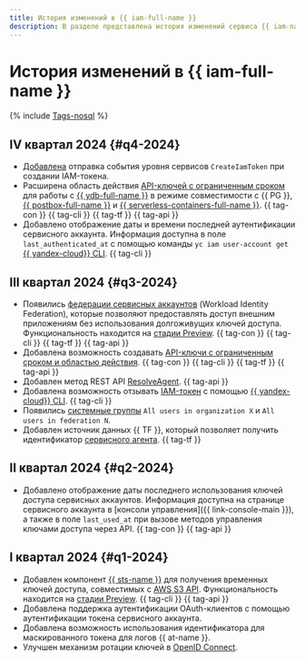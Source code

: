 ```yaml
---
title: История изменений в {{ iam-full-name }}
description: В разделе представлена история изменений сервиса {{ iam-name }}.
---
```



# История изменений в {{ iam-full-name }}

{% include [Tags-nosql](../_includes/release-notes-tags-nosql.md) %}


## IV квартал 2024 {#q4-2024}

* [Добавлена](../iam/at-ref.md#data-plane-events) отправка события уровня сервисов `CreateIamToken` при создании IAM-токена.
* Расширена область действия [API-ключей с ограниченным сроком](./concepts/authorization/api-key.md#supported-services) для работы с [{{ ydb-full-name }}](../ydb/) в режиме совместимости с {{ PG }}, [{{ postbox-full-name }}](../postbox/) и [{{ serverless-containers-full-name }}](../serverless-containers/). {{ tag-con }} {{ tag-cli }} {{ tag-tf }} {{ tag-api }}
* Добавлено отображение даты и времени последней аутентификации сервисного аккаунта. Информация доступна в поле `last_authenticated_at` с помощью команды `yc iam user-account get` [{{ yandex-cloud}} CLI](../cli/cli-ref/iam/cli-ref/user-account/get). {{ tag-cli }}


## III квартал 2024 {#q3-2024}

* Появились [федерации сервисных аккаунтов](./concepts/workload-identity.md) (Workload Identity Federation), которые позволяют предоставлять доступ внешним приложениям без использования долгоживущих ключей доступа. Функциональность находится на [стадии Preview](../overview/concepts/launch-stages.md). {{ tag-con }} {{ tag-cli }} {{ tag-tf }} {{ tag-api }}
* Добавлена возможность создавать [API-ключи с ограниченным сроком и областью действия](./concepts/authorization/api-key.md#scoped-api-keys). {{ tag-con }} {{ tag-cli }} {{ tag-tf }} {{ tag-api }}
* Добавлен метод REST API [ResolveAgent](./api-ref/ServiceControl/resolveAgent.md). {{ tag-api }}
* Добавлена возможность отзывать [IAM-токен](./concepts/authorization/iam-token.md) с помощью [{{ yandex-cloud}} CLI](../cli/cli-ref/iam/cli-ref/revoke-token.md). {{ tag-cli }}
* Появились [системные группы](./concepts/access-control/system-group.md) `All users in organization X` и `All users in federation N`.
* Добавлен источник данных {{ TF }}, который позволяет получить идентификатор [сервисного агента](./concepts/service-control.md#service-agent). {{ tag-tf }}


## II квартал 2024 {#q2-2024}

* Добавлено отображение даты последнего использования ключей доступа сервисных аккаунтов. Информация доступна на странице сервисного аккаунта в [консоли управления]({{ link-console-main }}), а также в поле `last_used_at` при вызове методов управления ключами доступа через API. {{ tag-con }} {{ tag-api }}


## I квартал 2024 {#q1-2024}

* Добавлен компонент [{{ sts-name }}](./concepts/authorization/sts.md) для получения временных ключей доступа, совместимых с [AWS S3 API](../storage/s3/index.md). Функциональность находится на [стадии Preview](../overview/concepts/launch-stages.md). {{ tag-cli }} {{ tag-api }}
* Добавлена поддержка аутентификации OAuth-клиентов с помощью аутентификации токена сервисного аккаунта.
* Добавлена возможность использования идентификатора для маскированного токена для логов {{ at-name }}.
* Улучшен механизм ротации ключей в [OpenID Connect](https://openid.net/).
